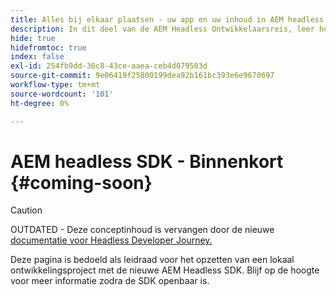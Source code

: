 ```yaml
---
title: Alles bij elkaar plaatsen - uw app en uw inhoud in AEM headless
description: In dit deel van de AEM Headless Ontwikkelaarsreis, leer hoe te om uw AEMProject met inbegrip van Inhoudsfragmenten, uw vraag GraphQL, uw vraag REST API, en uw toepassing te nemen, en het voor te bereiden voor het leven.
hide: true
hidefromtoc: true
index: false
exl-id: 254fb9dd-36c8-43ce-aaea-ceb4d079503d
source-git-commit: 9e06419f25800199dea92b161bc393e6e9670697
workflow-type: tm+mt
source-wordcount: '101'
ht-degree: 0%

---
```


# AEM headless SDK - Binnenkort {#coming-soon}

>[!CAUTION]
>
>OUTDATED - Deze conceptinhoud is vervangen door de nieuwe [documentatie voor Headless Developer Journey.](/help/journey-headless/developer/overview.md)

Deze pagina is bedoeld als leidraad voor het opzetten van een lokaal ontwikkelingsproject met de nieuwe AEM Headless SDK. Blijf op de hoogte voor meer informatie zodra de SDK openbaar is.
